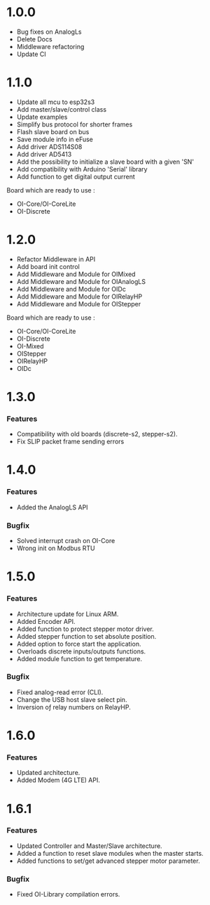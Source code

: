 # 1.0.0

- Bug fixes on AnalogLs
- Delete Docs
- Middleware refactoring
- Update CI

# 1.1.0

- Update all mcu to esp32s3
- Add master/slave/control class
- Update examples
- Simplify bus protocol for shorter frames
- Flash slave board on bus
- Save module info in eFuse
- Add driver ADS114S08
- Add driver AD5413
- Add the possibility to initialize a slave board with a given 'SN'
- Add compatibility with Arduino 'Serial' library
- Add function to get digital output current

Board which are ready to use :
- OI-Core/OI-CoreLite
- OI-Discrete

# 1.2.0

- Refactor Middleware in API
- Add board init control
- Add Middleware and Module for OIMixed
- Add Middleware and Module for OIAnalogLS
- Add Middleware and Module for OIDc
- Add Middleware and Module for OIRelayHP
- Add Middleware and Module for OIStepper

Board which are ready to use :
- OI-Core/OI-CoreLite
- OI-Discrete
- OI-Mixed
- OIStepper
- OIRelayHP
- OIDc

# 1.3.0

### Features

- Compatibility with old boards (discrete-s2, stepper-s2).
- Fix SLIP packet frame sending errors

# 1.4.0

### Features

- Added the AnalogLS API

### Bugfix

- Solved interrupt crash on OI-Core
- Wrong init on Modbus RTU

# 1.5.0

### Features

- Architecture update for Linux ARM.
- Added Encoder API.
- Added function to protect stepper motor driver.
- Added stepper function to set absolute position.
- Added option to force start the application.
- Overloads discrete inputs/outputs functions.
- Added module function to get temperature.

### Bugfix

- Fixed analog-read error (CLI).
- Change the USB host slave select pin.
- Inversion oƒ relay numbers on RelayHP.

# 1.6.0

### Features

- Updated architecture.
- Added Modem (4G LTE) API.

# 1.6.1

### Features

- Updated Controller and  Master/Slave architecture.
- Added a function to reset slave modules when the master starts.
- Added functions to set/get advanced stepper motor parameter.

### Bugfix

- Fixed OI-Library compilation errors.
